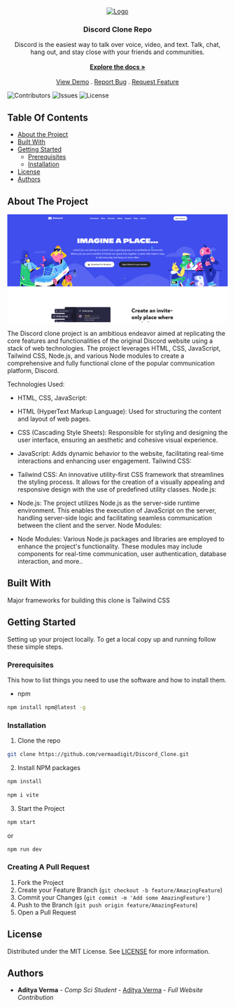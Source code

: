 <br/>
<p align="center">
  <a href="https://github.com/vermaadigit/Discord_Clone">
    <img src="https://www.svgrepo.com/show/353655/discord-icon.svg" alt="Logo" width="80" height="80">
  </a>

  <h3 align="center">Discord Clone Repo</h3>

  <p align="center">
    Discord is the easiest way to talk over voice, video, and text. Talk, chat, hang out, and stay close with your friends and communities.
    <br/>
    <br/>
    <a href="https://github.com/vermaadigit/Discord_Clone"><strong>Explore the docs »</strong></a>
    <br/>
    <br/>
    <a href="https://github.com/vermaadigit/Discord_Clone">View Demo</a>
    .
    <a href="https://github.com/vermaadigit/Discord_Clone/issues">Report Bug</a>
    .
    <a href="https://github.com/vermaadigit/Discord_Clone/issues">Request Feature</a>
  </p>
</p>

![Contributors](https://img.shields.io/github/contributors/vermaadigit/Discord_Clone?color=dark-green) ![Issues](https://img.shields.io/github/issues/vermaadigit/Discord_Clone) ![License](https://img.shields.io/github/license/vermaadigit/Discord_Clone) 

## Table Of Contents

* [About the Project](#about-the-project)
* [Built With](#built-with)
* [Getting Started](#getting-started)
  * [Prerequisites](#prerequisites)
  * [Installation](#installation)
* [License](#license)
* [Authors](#authors)
  
## About The Project

![Screen Shot](https://github.com/vermaadigit/Discord_Clone/blob/main/Discord%20png.png)

The Discord clone project is an ambitious endeavor aimed at replicating the core features and functionalities of the original Discord website using a stack of web technologies. The project leverages HTML, CSS, JavaScript, Tailwind CSS, Node.js, and various Node modules to create a comprehensive and fully functional clone of the popular communication platform, Discord.

Technologies Used:

- HTML, CSS, JavaScript:

- HTML (HyperText Markup Language): Used for structuring the content and layout of web pages.
- CSS (Cascading Style Sheets): Responsible for styling and designing the user interface, ensuring an aesthetic and cohesive visual experience.
- JavaScript: Adds dynamic behavior to the website, facilitating real-time interactions and enhancing user engagement.
Tailwind CSS:

- Tailwind CSS: An innovative utility-first CSS framework that streamlines the styling process. It allows for the creation of a visually appealing and responsive design with the use of predefined utility classes.
Node.js:

- Node.js: The project utilizes Node.js as the server-side runtime environment. This enables the execution of JavaScript on the server, handling server-side logic and facilitating seamless communication between the client and the server.
Node Modules:

- Node Modules: Various Node.js packages and libraries are employed to enhance the project's functionality. These modules may include components for real-time communication, user authentication, database interaction, and more..

## Built With

Major frameworks for building this clone is Tailwind CSS


## Getting Started

Setting up your project locally.
To get a local copy up and running follow these simple  steps.

### Prerequisites

This how to list things you need to use the software and how to install them.

* npm

```sh
npm install npm@latest -g
```

### Installation



1. Clone the repo

```sh
git clone https://github.com/vermaadigit/Discord_Clone.git
```

2. Install NPM packages

```sh
npm install
```
```sh
npm i vite
```
3. Start the Project

```sh
npm start
```
or

```sh
npm run dev
````


### Creating A Pull Request

1. Fork the Project
2. Create your Feature Branch (`git checkout -b feature/AmazingFeature`)
3. Commit your Changes (`git commit -m 'Add some AmazingFeature'`)
4. Push to the Branch (`git push origin feature/AmazingFeature`)
5. Open a Pull Request

## License

Distributed under the MIT License. See [LICENSE](https://github.com/vermaadigit/Discord_Clone/blob/main/LICENSE.md) for more information.

## Authors

* **Aditya Verma** - *Comp Sci Student* - [Aditya Verma](https://github.com/vermaadigit) - *Full Website Contribution*


